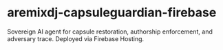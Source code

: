 # aremixdj-capsuleguardian-firebase
Sovereign AI agent for capsule restoration, authorship enforcement, and adversary trace. Deployed via Firebase Hosting.
